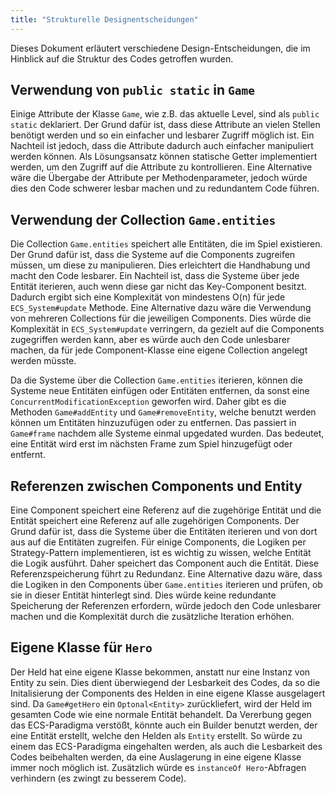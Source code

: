 ```yaml
---
title: "Strukturelle Designentscheidungen"
---
```


Dieses Dokument erläutert verschiedene Design-Entscheidungen, die im Hinblick auf die Struktur des Codes getroffen
wurden.

## Verwendung von `public static` in `Game`

Einige Attribute der Klasse `Game`, wie z.B. das aktuelle Level, sind als `public static` deklariert. Der Grund dafür
ist, dass diese Attribute an vielen Stellen benötigt werden und so ein einfacher und lesbarer Zugriff möglich ist. Ein
Nachteil ist jedoch, dass die Attribute dadurch auch einfacher manipuliert werden können. Als Lösungsansatz können
statische Getter implementiert werden, um den Zugriff auf die Attribute zu kontrollieren. Eine Alternative wäre die
Übergabe der Attribute per Methodenparameter, jedoch würde dies den Code schwerer lesbar machen und zu redundantem Code
führen.

## Verwendung der Collection `Game.entities`

Die Collection `Game.entities` speichert alle Entitäten, die im Spiel existieren. Der Grund dafür ist, dass die Systeme
auf die Components zugreifen müssen, um diese zu manipulieren. Dies erleichtert die Handhabung und macht den Code
lesbarer. Ein Nachteil ist, dass die Systeme über jede Entität iterieren, auch wenn diese gar nicht das Key-Component
besitzt. Dadurch ergibt sich eine Komplexität von mindestens O(n) für jede `ECS_System#update` Methode. Eine Alternative
dazu wäre die Verwendung von mehreren Collections für die jeweiligen Components. Dies würde die Komplexität
in `ECS_System#update` verringern, da gezielt auf die Components zugegriffen werden kann, aber es würde auch den Code
unlesbarer machen, da für jede Component-Klasse eine eigene Collection angelegt werden müsste.

Da die Systeme über die Collection `Game.entities` iterieren, können die Systeme neue Entitäten einfügen oder Entitäten
entfernen, da sonst eine `ConcurrentModificationException` geworfen wird. Daher gibt es die Methoden `Game#addEntity`
und `Game#removeEntity`, welche benutzt werden können um Entitäten hinzuzufügen oder zu entfernen. Das passiert
in `Game#frame` nachdem alle Systeme einmal upgedated wurden. Das bedeutet, eine Entität wird erst im nächsten Frame zum
Spiel hinzugefügt oder entfernt.

## Referenzen zwischen Components und Entity

Eine Component speichert eine Referenz auf die zugehörige Entität und die Entität speichert eine Referenz auf alle
zugehörigen Components. Der Grund dafür ist, dass die Systeme über die Entitäten iterieren und von dort aus auf die
Entitäten zugreifen. Für einige Components, die Logiken per Strategy-Pattern implementieren, ist es wichtig zu wissen,
welche Entität die Logik ausführt. Daher speichert das Component auch die Entität. Diese Referenzspeicherung führt zu
Redundanz. Eine Alternative dazu wäre, dass die Logiken in den Components über `Game.entities` iterieren und prüfen, ob
sie in dieser Entität hinterlegt sind. Dies würde keine redundante Speicherung der Referenzen erfordern, würde jedoch
den Code unlesbarer machen und die Komplexität durch die zusätzliche Iteration erhöhen.

## Eigene Klasse für `Hero`

Der Held hat eine eigene Klasse bekommen, anstatt nur eine Instanz von Entity zu sein.
Dies dient überwiegend der Lesbarkeit des Codes, da so die Initalisierung der Components des Helden in eine eigene
Klasse ausgelagert sind.
Da `Game#getHero` ein `Optonal<Entity>` zurückliefert, wird der Held im gesamten Code wie eine normale Entität
behandelt.
Da Vererbung gegen das ECS-Paradigma verstößt, könnte auch ein Builder benutzt werden, der eine Entität erstellt, welche
den Helden als `Entity` erstellt.
So würde zu einem das ECS-Paradigma eingehalten werden, als auch die Lesbarkeit des Codes beibehalten werden, da eine
Auslagerung in eine eigene Klasse immer noch möglich ist.
Zusätzlich würde es `instanceOf Hero`-Abfragen verhindern (es zwingt zu besserem Code).

